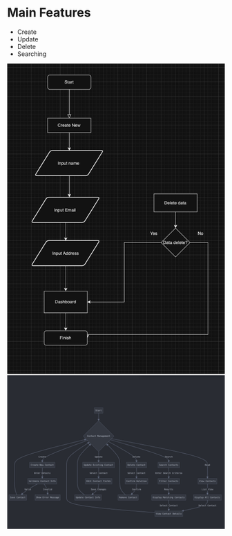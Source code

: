 # Main Features
 - Create 
 - Update
 - Delete 
 - Searching

 ![Flowchart](flowchart.png) 
 ![Flowchart-2](flowchart2.png)